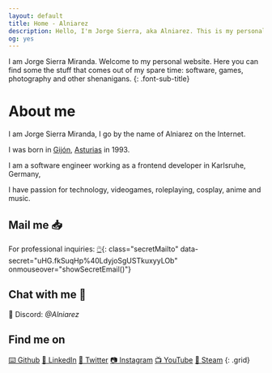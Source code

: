```yaml
---
layout: default
title: Home - Alniarez
description: Hello, I'm Jorge Sierra, aka Alniarez. This is my personal website showcasing my games, software projects and other random shenanigans.
og: yes
---
```

I am Jorge Sierra Miranda. Welcome to my personal website. Here you can find some the stuff that comes out of my spare time: software, games, photography and other shenanigans.
{: .font-sub-title}

# About me

I am Jorge Sierra Miranda, I go by the name of Alniarez on the Internet.

I was born in [Gijón](https://en.wikipedia.org/wiki/Gij%C3%B3n), [Asturias](https://en.wikipedia.org/wiki/Asturias) in 1993.

I am a software engineer working as a frontend developer in Karlsruhe, Germany,

I have passion for technology, videogames, roleplaying, cosplay, anime and music.

## Mail me 📥

For professional inquiries: [🖱️](#){: class="secretMailto" data-secret="uHG.fkSuqHp%40LdyjoSgUSTkuxyyLOb" onmouseover="showSecretEmail()"}

## Chat with me 💬

🌈 Discord: *@Alniarez*

## Find me on

[⌨️ Github](https://github.com/alniarez)
[👔 LinkedIn](https://www.linkedin.com/in/jorge-sierra-miranda/)
[🚽 Twitter](https://twitter.com/Alniarez)
[📷 Instagram](https://www.instagram.com/alniarez/)
[📺 YouTube](https://www.youtube.com/channel/UCapN1clZl8sar00SQ0rafSA/)
[👾 Steam](https://steamcommunity.com/id/Alniarez/)
{: .grid}

<script defer src="/assets/js/encryption.js"></script>
